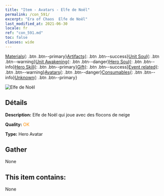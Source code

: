 ```yaml
---
title: "Item - Avatars - Elfe de Noël"
permalink: /con_591/
excerpt: "Era of Chaos  Elfe de Noël"
last_modified_at: 2021-06-30
locale: fr
ref: "con_591.md"
toc: false
classes: wide
---
```

 [Materials](/ItemsFR/){: .btn .btn--primary}[Artifacts](/ItemsFR/Artifacts/){: .btn .btn--success}[Unit Soul](/ItemsFR/UnitSoul/){: .btn .btn--warning}[Unit Awakening](/ItemsFR/UnitAwakening/){: .btn .btn--danger}[Hero Soul](/ItemsFR/HeroSoul/){: .btn .btn--info}[Hero Skill](/ItemsFR/HeroSkill/){: .btn .btn--primary}[Gift](/ItemsFR/Gift/){: .btn .btn--success}[Event related](/ItemsFR/Events/){: .btn .btn--warning}[Avatars](/ItemsFR/Avatars/){: .btn .btn--danger}[Consumables](/ItemsFR/Consumables/){: .btn .btn--info}[Unknown](/ItemsFR/Unknown/){: .btn .btn--primary}

 ![Elfe de Noël](/images/h/h_MutareDrake5.jpg)

## Détails
 **Description:** Elfe de Noël qui joue avec des flocons de neige

 **Quality:** <span style="color: #FF8C00">OK</span>

 **Type:** Hero Avatar

## Gather

  None

## This item contains:

  None

